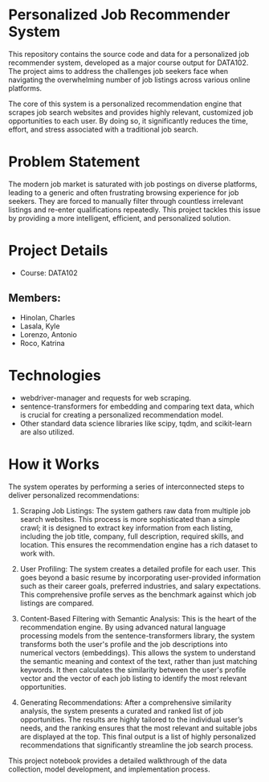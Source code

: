 # Personalized Job Recommender System
This repository contains the source code and data for a personalized job recommender system, developed as a major course output for DATA102. The project aims to address the challenges job seekers face when navigating the overwhelming number of job listings across various online platforms.

The core of this system is a personalized recommendation engine that scrapes job search websites and provides highly relevant, customized job opportunities to each user. By doing so, it significantly reduces the time, effort, and stress associated with a traditional job search.

# Problem Statement
The modern job market is saturated with job postings on diverse platforms, leading to a generic and often frustrating browsing experience for job seekers. They are forced to manually filter through countless irrelevant listings and re-enter qualifications repeatedly. This project tackles this issue by providing a more intelligent, efficient, and personalized solution.

# Project Details
- Course: DATA102
## Members:
- Hinolan, Charles
- Lasala, Kyle
- Lorenzo, Antonio
- Roco, Katrina

# Technologies
- webdriver-manager and requests for web scraping.
- sentence-transformers for embedding and comparing text data, which is crucial for creating a personalized recommendation model.
- Other standard data science libraries like scipy, tqdm, and scikit-learn are also utilized.

# How it Works
The system operates by performing a series of interconnected steps to deliver personalized recommendations:

1. Scraping Job Listings: The system gathers raw data from multiple job search websites. This process is more sophisticated than a simple crawl; it is designed to extract key information from each listing, including the job title, company, full description, required skills, and location. This ensures the recommendation engine has a rich dataset to work with.

2. User Profiling: The system creates a detailed profile for each user. This goes beyond a basic resume by incorporating user-provided information such as their career goals, preferred industries, and salary expectations. This comprehensive profile serves as the benchmark against which job listings are compared.

3. Content-Based Filtering with Semantic Analysis: This is the heart of the recommendation engine. By using advanced natural language processing models from the sentence-transformers library, the system transforms both the user's profile and the job descriptions into numerical vectors (embeddings). This allows the system to understand the semantic meaning and context of the text, rather than just matching keywords. It then calculates the similarity between the user's profile vector and the vector of each job listing to identify the most relevant opportunities.

4. Generating Recommendations: After a comprehensive similarity analysis, the system presents a curated and ranked list of job opportunities. The results are highly tailored to the individual user’s needs, and the ranking ensures that the most relevant and suitable jobs are displayed at the top. This final output is a list of highly personalized recommendations that significantly streamline the job search process.

This project notebook provides a detailed walkthrough of the data collection, model development, and implementation process.
